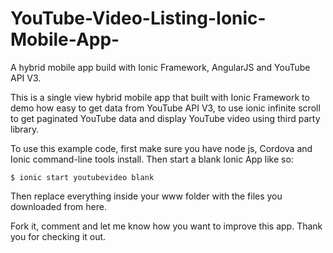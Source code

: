 # YouTube-Video-Listing-Ionic-Mobile-App-
A hybrid mobile app build with Ionic Framework, AngularJS and YouTube API V3.

This is a single view hybrid mobile app that built with Ionic Framework to demo how easy to get data from YouTube API V3, to use ionic infinite scroll to get paginated YouTube data and display YouTube video using third party library. 

To use this example code, first make sure you have node js, Cordova and Ionic command-line tools install. Then start a blank Ionic App like so:

`$ ionic start youtubevideo blank`

Then replace everything inside your www folder with the files you downloaded from here. 

Fork it, comment and let me know how you want to improve this app. Thank you for checking it out. 


